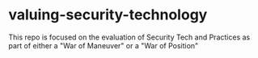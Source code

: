 # valuing-security-technology
This repo is focused on the evaluation of Security Tech and Practices as part of either a "War of Maneuver" or a "War of Position" 
